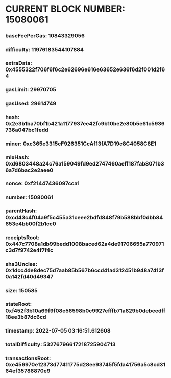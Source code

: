 # CURRENT BLOCK NUMBER: 15080061

### baseFeePerGas: 10843329056
### difficulty: 11976183544107884
### extraData: 0x4555322f706f6f6c2e62696e616e63652e636f6d2f001d2f64
### gasLimit: 29970705
### gasUsed: 29614749
### hash: 0x2e3b1ba70bf1b421a1177937ee42fc9b10be2e80b5e61c5936736a047bc1fedd
### miner: 0xc365c3315cF926351CcAf13fA7D19c8C4058C8E1
### mixHash: 0xd6803448a24c76a159049fd9ed2747460aeff187fab8071b36a7d6bac2e2aee0
### nonce: 0xf21447436097cca1
### number: 15080061
### parentHash: 0xcd43c4f04a9f5c455a31ceee2bdfd848f79b588bbf0dbb84653e4bb00f2b1cc0
### receiptsRoot: 0x447c7708a1db99bedd1008baced62a4de91706655a770971c3d7f9742e4f7f4c
### sha3Uncles: 0x1dcc4de8dec75d7aab85b567b6ccd41ad312451b948a7413f0a142fd40d49347
### size: 150585
### stateRoot: 0xf452f3b10a69f9f08c56598b0c9927efffb71a829b0debeedff18ee3b87dc6cd
### timestamp: 2022-07-05 03:16:51.612608
### totalDifficulty: 53276796617218725904713
### transactionsRoot: 0xe456970e12373d77411775d28ee93745f5fda41756a5c8cd3164ef35786870e9
